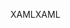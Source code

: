 <span data-ttu-id="f3c6d-101">XAML</span><span class="sxs-lookup"><span data-stu-id="f3c6d-101">XAML</span></span>